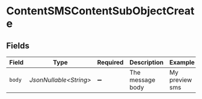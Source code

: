 # ContentSMSContentSubObjectCreate


## Fields

| Field                   | Type                    | Required                | Description             | Example                 |
| ----------------------- | ----------------------- | ----------------------- | ----------------------- | ----------------------- |
| `body`                  | *JsonNullable\<String>* | :heavy_minus_sign:      | The message body        | My preview sms          |